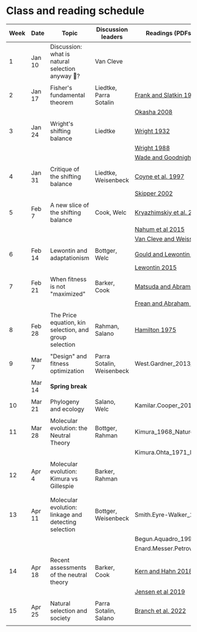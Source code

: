 
# Class and reading schedule

| Week | Date   | Topic                                                  | Discussion leaders        | Readings (PDFs located on Canvas)                                                                                      |
|------|--------|--------------------------------------------------------|---------------------------|------------------------------------------------------------------------------------------------------------------------|
| 1    | Jan 10 | Discussion: what is natural selection anyway 🧐?       | Van Cleve                 |                                                                                                                        |
|      |        |                                                        |                           |                                                                                                                        |
| 2    | Jan 17 | Fisher's fundamental theorem                           | Liedtke, Parra Sotalin    | [Frank and Slatkin 1992 ](https://uk.instructure.com/courses/2062737/modules/items/26377503)                           |
|      |        |                                                        |                           | [Okasha 2008](https://uk.instructure.com/courses/2062737/modules/items/26377504)                                       |
|      |        |                                                        |                           |                                                                                                                        |
| 3    | Jan 24 | Wright's shifting balance                              | Liedtke                   | [Wright 1932](https://uk.instructure.com/courses/2062737/modules/items/26392491)                                       |
|      |        |                                                        |                           | [Wright 1988](https://uk.instructure.com/courses/2062737/modules/items/26392490)                                       |
|      |        |                                                        |                           | [Wade and Goodnight 1991](https://uk.instructure.com/courses/2062737/modules/items/26392499)                           |
|      |        |                                                        |                           |                                                                                                                        |
| 4    | Jan 31 | Critique of the shifting balance                       | Liedtke, Weisenbeck       | [Coyne et al. 1997](https://uk.instructure.com/courses/2062737/modules/items/26392497)                                 |
|      |        |                                                        |                           | [Skipper 2002](https://uk.instructure.com/courses/2062737/modules/items/26417182)                                      |
|      |        |                                                        |                           |                                                                                                                        |
| 5    | Feb 7  | A new slice of the shifting balance                    | Cook, Welc                | [Kryazhimskiy et al. 2012](https://uk.instructure.com/courses/2062737/modules/items/26426323)                          |
|      |        |                                                        |                           | [Nahum et al 2015](https://uk.instructure.com/courses/2062737/modules/items/26426325)                                  |
|      |        |                                                        |                           | [Van Cleve and Weissman 2015](https://uk.instructure.com/courses/2062737/modules/items/26426326)                       |
|      |        |                                                        |                           |                                                                                                                        |
| 6    | Feb 14 | Lewontin and adaptationism                             | Bottger,  Welc            | [Gould and Lewontin 1979](https://uk.instructure.com/courses/2062737/modules/items/26433328)                           |
|      |        |                                                        |                           | [Lewontin 2015](https://thisviewoflife.com/the-spandrels-of-san-marco-revisited-an-interview-with-richard-c-lewontin/) |
|      |        |                                                        |                           |                                                                                                                        |
| 7    | Feb 21 | When fitness is not "maximized"                        | Barker, Cook              | [Matsuda and Abrams 1994](https://uk.instructure.com/courses/2062737/modules/items/26441462)                           |
|      |        |                                                        |                           | [Frean and Abraham 2001](https://uk.instructure.com/courses/2062737/modules/items/26392493)                            |
|      |        |                                                        |                           |                                                                                                                        |
| 8    | Feb 28 | The Price equation, kin selection, and group selection | Rahman, Salano            | [Hamilton 1975](https://uk.instructure.com/courses/2062737/modules/items/26451640)                                     |
|      |        |                                                        |                           |                                                                                                                        |
| 9    | Mar 7  | "Design" and fitness optimization                      | Parra Sotalin, Weisenbeck | West.Gardner\_2013\_CurrBiol.pdf                                                                                       |
|      |        |                                                        |                           |                                                                                                                        |
|      | Mar 14 | **Spring break**                                       |                           |                                                                                                                        |
|      |        |                                                        |                           |                                                                                                                        |
| 10   | Mar 21 | Phylogeny and ecology                                  | Salano, Welc              | Kamilar.Cooper\_2013\_PhilosTransRSocB.pdf                                                                             |
|      |        |                                                        |                           |                                                                                                                        |
| 11   | Mar 28 | Molecular evolution: the Neutral Theory                | Bottger, Rahman           | Kimura\_1968\_Nature.pdf                                                                                               |
|      |        |                                                        |                           | Kimura.Ohta\_1971\_Nature.pdf                                                                                          |
|      |        |                                                        |                           |                                                                                                                        |
| 12   | Apr 4  | Molecular evolution: Kimura vs Gillespie               | Barker, Rahman            |                                                                                                                        |
|      |        |                                                        |                           |                                                                                                                        |
|      |        |                                                        |                           |                                                                                                                        |
| 13   | Apr 11 | Molecular evolution: linkage and detecting selection   | Bottger, Weisenbeck       | Smith.Eyre-Walker\_2002\_Nature.pdf                                                                                    |
|      |        |                                                        |                           | Begun.Aquadro\_1992\_Nature.pdf                                                                                        |
|      |        |                                                        |                           | Enard.Messer.Petrov\_2014\_GenomeRes.pdf                                                                               |
|      |        |                                                        |                           |                                                                                                                        |
| 14   | Apr 18 | Recent assessments of the neutral theory               | Barker, Cook              | [Kern and Hahn 2018](https://uk.instructure.com/courses/2062737/modules/items/26392487)                                |
|      |        |                                                        |                           | [Jensen et al 2019](https://uk.instructure.com/courses/2062737/modules/items/26392488)                                 |
|      |        |                                                        |                           |                                                                                                                        |
| 15   | Apr 25 | Natural selection and society                          | Parra Sotalin, Salano     | [Branch et al. 2022](https://uk.instructure.com/courses/2062737/modules/items/26392486)                                |
|      |        |                                                        |                           |                                                                                                                        |

<!-- ## Topics: -->

<!-- * fisher vs wright: mass selection vs shifting balance -->
<!--     - Ewens 2011 -->
<!--     - Wright 1932 / 1988 / Lande 1985 -->
<!--     - Coyne, Barton, Turelli 1997 -->
<!--     - Kryazhimskiy / Nahum / Van Cleve -->

<!-- * lewontin vs dawkins: spandrels or adaptations -->
<!--     - Lewontin & Gould / Lewontin 1979 / Lewontin interview -->
<!--     - Hastings 1981 / Frean & Abraham 2001 / Rankin 2005 -->
<!--     - Frank 1995 on the price equation -->
<!--     - Grafen 2008 -->
<!--     - Lehmann & Rousset (2014) -->
	
<!-- * kimura vs gillespie: drift or draft -->

<!-- ## Key Concepts: -->
<!-- * evolutionary change as a dynamical system -->
<!-- * selection as hill climbing -->
<!-- * adaptations as equilibrium points -->

<!-- ## Crazy topics: -->
<!-- * Steve Frank's work on evolution and information theory -->
<!-- * Jeremy England's theory of evolution via entropy production -->
<!-- * Selection and constraint: the role of landscape and the no free lunch theorems -->

